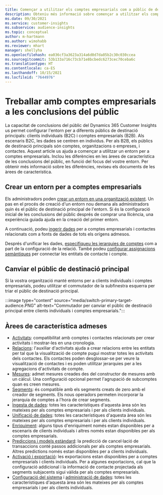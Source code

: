 ```yaml
---
title: Començar a utilitzar els comptes empresarials com a públic de destinació principal
description: Obteniu més informació sobre començar a utilitzar els comptes empresarials com a públic de destinació principal al Dynamics 365 Customer Insights.
ms.date: 09/30/2021
ms.service: customer-insights
ms.subservice: audience-insights
ms.topic: conceptual
author: m-hartmann
ms.author: wimohabb
ms.reviewer: mhart
manager: shellyha
ms.openlocfilehash: ea036cf3a3623a314a6d0d7da85b2c30c030ccea
ms.sourcegitcommit: 53b133a716c73cb71e8bcbedc6273cec70ceba6c
ms.translationtype: HT
ms.contentlocale: ca-ES
ms.lasthandoff: 10/15/2021
ms.locfileid: "7644976"
---
```

# <a name="work-with-business-accounts-in-audience-insights"></a>Treballar amb comptes empresarials a les conclusions del públic

La capacitat de conclusions del públic del Dynamics 365 Customer Insights us permet configurar l'entorn per a diferents públics de destinació principals: clients individuals (B2C) i comptes empresarials (B2B). Als escenaris B2C, les dades se centren en individus. Per als B2B, els públics de destinació principals són comptes, organitzacions o empreses, i contactes. Aquest article us ajuda a començar a utilitzar un entorn per a comptes empresarials. Inclou les diferències en les àrees de característica de les conclusions del públic, en funció del focus del vostre entorn. Per obtenir més informació sobre les diferències, reviseu els documents de les àrees de característica. 

## <a name="create-an-environment-for-business-accounts"></a>Crear un entorn per a comptes empresarials

Els administradors poden [crear un entorn en una organització existent](create-environment.md). Un pas en el procés de creació d'un entorn nou demana als administradors quin és el públic de destinació principal de l'entorn. Si és la configuració inicial de les conclusions del públic després de comprar una llicència, una experiència guiada ajuda en la creació del primer entorn.

A continuació, podeu [ingerir dades](data-sources.md) per a comptes empresarials i contactes relacionats com a fonts de dades de tots els orígens admesos.

Després d'unificar les dades, [especifiqueu les jerarquies de comptes](relationships.md#set-up-account-hierarchies) com a part de la configuració de la relació. També podeu [configurar assignacions semàntiques](semantic-mappings.md) per connectar les entitats de contacte i compte. 

## <a name="switch-between-primary-target-audience"></a>Canviar el públic de destinació principal

Si la vostra organització manté entorns per a clients individuals i comptes empresarials, podeu utilitzar el commutador de la subfinestra esquerra per triar el públic de destinació principal.

:::image type="content" source="media/switch-primary-target-audience.PNG" alt-text="Commutador per canviar el públic de destinació principal entre clients individuals i comptes empresarials.":::

## <a name="supported-feature-areas"></a>Àrees de característica admeses

- [Activitats](activities.md): compatibilitat amb comptes i contactes relacionats per crear activitats i mostrar-les en una cronologia.
- [Relacions](relationships.md): l'auxiliar d'activitats ajuda a crear relacions entre les entitats per tal que la visualització de compte pugui mostrar totes les activitats dels contactes. Els contactes poden desglossar-se per veure la visualització de contactes i es poden utilitzar jerarquies per a les agregacions d'activitats de compte.
- [Mesures](measures.md): admet mesures creades des del constructor de mesures amb un càlcul. Una configuració opcional permet l'agrupació de subcomptes quan es creen mesures.
- [Segments](segments.md): és compatible amb els segments creats de zero amb el creador de segments. Els nous operadors permeten incorporar la jerarquia de comptes a l'hora de crear segments.
- [Ingesta de dades](data-sources.md): totes les característiques d'aquesta àrea són les mateixes per als comptes empresarials i per als clients individuals.
- [Unificació de dades](data-unification.md): totes les característiques d'aquesta àrea són les mateixes per als comptes empresarials i per als clients individuals.
- [Enriquiment](enrichment-hub.md): alguns tipus d'enriquiment només estan disponibles per a escenaris de clients individuals i altres només estan disponibles per als comptes empresarials.
- [Prediccions i models estàndard](predictions-overview.md): la predicció de cancel·lació de transaccions conté passos addicionals per als comptes empresarials. Altres predictions només estan disponibles per a clients individuals.
- [Activació i exportació](export-destinations.md): les exportacions estan disponibles per a comptes empresarials i clients individuals. Per a algunes exportacions, cal que la configuració addicional i la informació de contacte projectada als segments subjacents sigui vàlida per als comptes empresarials.
- [Configuració del sistema](system.md) i [administració de dades](permissions.md): totes les característiques d'aquesta àrea són les mateixes per als comptes empresarials i per als clients individuals.

